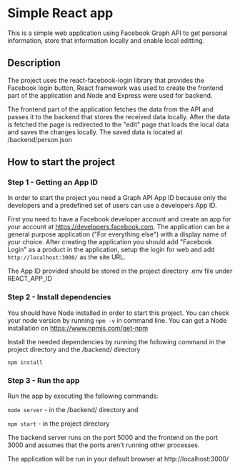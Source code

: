 # Simple React app

This is a simple web application using Facebook Graph API to get personal information, store that information locally and enable local editting.

## Description

The project uses the react-facebook-login library that provides the Facebook login button, React framework was used to create the frontend part of the application and Node and Express were used for backend.

The frontend part of the application fetches the data from the API and passes it to the backend that stores the received data locally. After the data is fetched the page is redirected to the "edit" page that loads the local data and saves the changes locally. The saved data is located at /backend/person.json

## How to start the project

### Step 1 - Getting an App ID

In order to start the project you need a Graph API App ID because only the developers and a predefined set of users can use a developers App ID. 

First you need to have a Facebook developer account and create an app for your account at https://developers.facebook.com. The application can be a general purpose application ("For everything else") with a display name of your choice. After creating the application you should add "Facebook Login" as a product in the application, setup the login for web and add `http://localhost:3000/` as the site URL.

The App ID provided should be stored in the project directory .env file under REACT_APP_ID

### Step 2 - Install dependencies

You should have Node installed in order to start this project. You can check your node version by running `npm -v` in command line. You can get a Node installation on https://www.npmjs.com/get-npm

Install the needed dependencies by running the following command in the project directory and the /backend/ directory

`npm install`

### Step 3 - Run the app

Run the app by executing the following commands:

`node server` - in the /backend/ directory and 

`npm start` - in the project directory

The backend server runs on the port 5000 and the frontend on the port 3000 and assumes that the ports aren't running other processes.

The application will be run in your default browser at http://localhost:3000/

